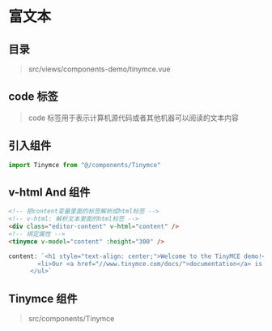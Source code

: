 # 富文本

## 目录

> src/views/components-demo/tinymce.vue

## code 标签

> code 标签用于表示计算机源代码或者其他机器可以阅读的文本内容

## 引入组件

```js
import Tinymce from "@/components/Tinymce"
```

## v-html And 组件

```html
<!-- 把content变量里面的标签解析成html标签 -->
<!-- v-html: 解析文本里面的html标签 -->
<div class="editor-content" v-html="content" />
<!-- 绑定属性 -->
<tinymce v-model="content" :height="300" />
```

```js
content: `<h1 style="text-align: center;">Welcome to the TinyMCE demo!</h1><p style="text-align: center; font-size: 15px;"><img title="TinyMCE Logo" src="//www.tinymce.com/images/glyph-tinymce@2x.png" alt="TinyMCE Logo" width="110" height="97" /><ul>
        <li>Our <a href="//www.tinymce.com/docs/">documentation</a> is a great resource for learning how to configure TinyMCE.</li><li>Have a specific question? Visit the <a href="https://community.tinymce.com/forum/">Community Forum</a>.</li><li>We also offer enterprise grade support as part of <a href="https://tinymce.com/pricing">TinyMCE premium subscriptions</a>.</li>
      </ul>`
```

## Tinymce 组件

> src/components/Tinymce

